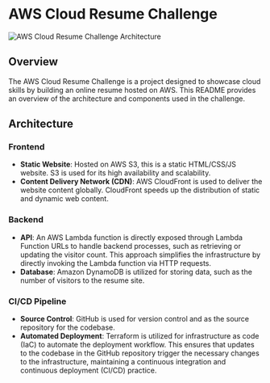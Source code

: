 # AWS Cloud Resume Challenge

![AWS Cloud Resume Challenge Architecture](https://github.com/ilovefriedrice/aws-cloud-resume-kl/assets/80792261/cd7b3e87-a9f4-40cc-a00f-ca5d1cde023c)

## Overview
The AWS Cloud Resume Challenge is a project designed to showcase cloud skills by building an online resume hosted on AWS. This README provides an overview of the architecture and components used in the challenge.

## Architecture

### Frontend
- **Static Website**: Hosted on AWS S3, this is a static HTML/CSS/JS website. S3 is used for its high availability and scalability.
- **Content Delivery Network (CDN)**: AWS CloudFront is used to deliver the website content globally. CloudFront speeds up the distribution of static and dynamic web content.

### Backend
- **API**: An AWS Lambda function is directly exposed through Lambda Function URLs to handle backend processes, such as retrieving or updating the visitor count. This approach simplifies the infrastructure by directly invoking the Lambda function via HTTP requests.
- **Database**: Amazon DynamoDB is utilized for storing data, such as the number of visitors to the resume site.

### CI/CD Pipeline
- **Source Control**: GitHub is used for version control and as the source repository for the codebase.
- **Automated Deployment**: Terraform is utilized for infrastructure as code (IaC) to automate the deployment workflow. This ensures that updates to the codebase in the GitHub repository trigger the necessary changes to the infrastructure, maintaining a continuous integration and continuous deployment (CI/CD) practice.
